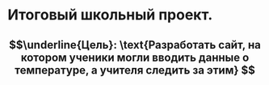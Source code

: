 # Итоговый школьный проект.
## $$\underline{Цель}: \text{Разработать сайт, на котором ученики могли вводить данные о температуре, а учителя следить за этим} $$
